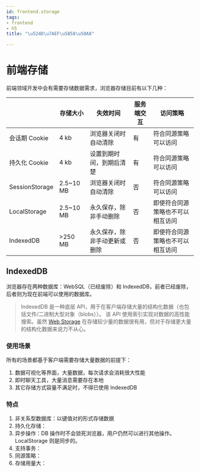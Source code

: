 ```yaml
---
id: frontend.storage
tags:
- frontend
- h5
title: "\u524D\u7AEF\u5B58\u50A8"

---
```



# 前端存储
前端领域开发中会有需要存储数据需求，浏览器存储目前有以下几种：

|  | 存储大小 | 失效时间 | 服务端交互 | 访问策略 |
| --- | --- | --- | --- | --- |
| 会话期 Cookie | 4 kb | 浏览器关闭时自动清除 | 有 | 符合同源策略可以访问 |
| 持久化 Cookie | 4 kb | 设置到期时间，到期后清楚 | 有 | 符合同源策略可以访问 |
| SessionStorage | 2.5~10 MB | 浏览器关闭时自动清除 | 否 | 符合同源策略可以访问 |
| LocalStorage | 2.5~10 MB | 永久保存，除非手动删除 | 否 | 即使符合同源策略也不可以相互访问 |
| IndexedDB | >250 MB | 永久保存，除非手动更新或删除 | 否 | 即使符合同源策略也不可以相互访问 |



## IndexedDB
浏览器存在两种数据库：WebSQL（已经废除）和 IndexedDB，前者已经废除，后者则为现在前端可以使用的数据库。
> IndexedDB 是一种底层 API，用于在客户端存储大量的结构化数据（也包括文件/二进制大型对象（blobs））。
> 该 API 使用索引实现对数据的高性能搜索。虽然 [Web Storage](https://developer.mozilla.org/zh-CN/docs/Web/API/Web_Storage_API) 在存储较少量的数据很有用，但对于存储更大量的结构化数据来说力不从心。



### 使用场景
所有的场景都基于客户端需要存储大量数据的前提下：

1. 数据可视化等界面，大量数据，每次请求会消耗很大性能
2. 即时聊天工具，大量消息需要存在本地
3. 其它存储方式容量不满足时，不得已使用 IndexedDB


### 特点

1. 非关系型数据库：以键值对的形式存储数据
2. 持久化存储：
3. 异步操作：DB 操作时不会锁死浏览器，用户仍然可以进行其他操作。LocalStorage 则是同步的。
4. 支持事务：
5. 同源策略：
6. 存储用量大：
